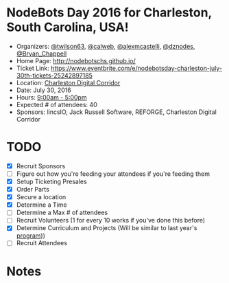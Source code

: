 # NodeBots Day 2016 for Charleston, South Carolina, USA!

 - Organizers: [@twilson63](https://twitter.com/twilson63), [@calweb](https://twitter.com/calweb), [@alexmcastelli](https://twitter.com/alexmcastelli), [@dznodes](https://twitter.com/dznodes), [@Bryan_Chappell](https://twitter.com/lincsIO)
 - Home Page: http://nodebotschs.github.io/
 - Ticket Link: https://www.eventbrite.com/e/nodebotsday-charleston-july-30th-tickets-25242897185
 - Location: [Charleston Digital Corridor](https://www.google.com/maps/place/32%C2%B047'20.9%22N+79%C2%B055'48.6%22W/@32.78914,-79.9307272,19z/data=!3m1!4b1!4m5!3m4!1s0x0:0x0!8m2!3d32.78914!4d-79.93018?hl=en)
 - Date: July 30, 2016
 - Hours: [9:00am - 5:00pm](http://nodebotschs.github.io/#agenda)
 - Expected # of attendees: 40
 - Sponsors: lincsIO, Jack Russell Software, REFORGE, Charleston Digital Corridor

# TODO

 - [x] Recruit Sponsors
 - [ ] Figure out how you're feeding your attendees if you're feeding them
 - [x] Setup Ticketing Presales
 - [x] Order Parts
 - [x] Secure a location
 - [x] Determine a Time
 - [ ] Determine a Max # of attendees
 - [ ] Recruit Volunteers (1 for every 10 works if you've done this before)
 - [x] Determine Curriculum and Projects (Will be similar to last year's [program](https://nodebots-charleston.gitbooks.io/2015-nodebots-day-program/content/)))
 - [ ] Recruit Attendees

# Notes
